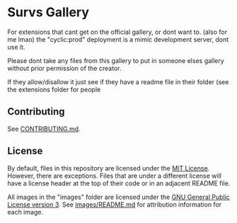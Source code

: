 # Survs Gallery

For extensions that cant get on the official gallery, or dont want to. (also for me lmao)
the "cyclic:prod" deployment is a mimic development server, dont use it.


Please dont take any files from this gallery to put in someone elses gallery without prior permission of the creator.

If they allow/disallow it just see if they have a readme file in their folder (see the extensions folder for people

## Contributing

See [CONTRIBUTING.md](CONTRIBUTING.md).

## License

By default, files in this repository are licensed under the [MIT License](licenses/MIT.txt). However, there are exceptions. Files that are under a different license will have a license header at the top of their code or in an adjacent README file.

All images in the "images" folder are licensed under the [GNU General Public License version 3](licenses/GPL-3.0.txt). See [images/README.md](images/README.md) for attribution information for each image.
